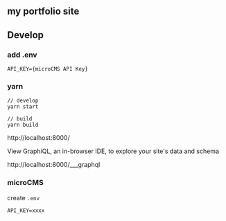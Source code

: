## my portfolio site

## Develop

### add .env

```
API_KEY={microCMS API Key}
```

### yarn

```
// develop
yarn start

// build
yarn build
```

http://localhost:8000/

View GraphiQL, an in-browser IDE, to explore your site's data and schema

http://localhost:8000/\_\_\_graphql

### microCMS

create `.env`

```
API_KEY=xxxx
```
